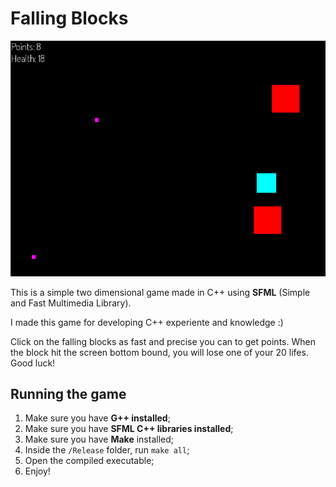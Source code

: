 # Falling Blocks
![Falling Blocks](https://raw.githubusercontent.com/marshmll/falling-blocks/main/Screenshots/falling%20blocks.png)

This is a simple two dimensional game made in C++ using **SFML** (Simple and Fast Multimedia Library).

I made this game for developing C++ experiente and knowledge :)

Click on the falling blocks as fast and precise you can to get points. When the block hit the screen bottom bound, you will lose one of your 20 lifes. Good luck!

## Running the game
 1. Make sure you have **G++ installed**;
 2. Make sure you have **SFML C++ libraries installed**;
 3. Make sure you have **Make** installed;
 4. Inside the ```/Release``` folder, run ```make all```;
 5. Open the compiled executable;
 6. Enjoy!
